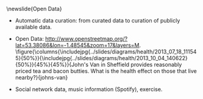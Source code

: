 \newslide{Open Data}

* Automatic data curation: from curated data to curation of publicly available data.
* Open Data: <http://www.openstreetmap.org/?lat=53.38086&lon=-1.48545&zoom=17&layers=M>.
  \figure{\columns{\includejpg{../slides/diagrams/health/2013_07_18_111545}{50%}}{\includejpg{../slides/diagrams/health/2013_10_04_140622}{50%}}{45%}{45%}}{John's Van in Sheffield provides reasonably priced tea and bacon butties. What is the health effect on those that live nearby?}{johns-van}
  
* Social network data, music information (Spotify), exercise.
